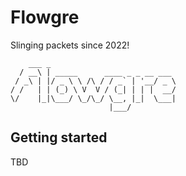 # Flowgre
Slinging packets since 2022!


```shell   
    ___ _                             
  / __\ | _____      ____ _ _ __ ___
 / _\ | |/ _ \ \ /\ / / _` | '__/ _ \
/ /   | | (_) \ V  V / (_| | | |  __/
\/    |_|\___/ \_/\_/ \__, |_|  \___|
                      |___/
```

## Getting started
TBD
